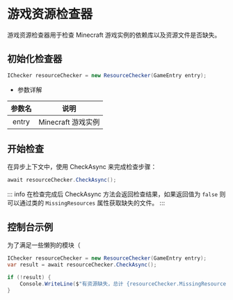 # 游戏资源检查器

游戏资源检查器用于检查 Minecraft 游戏实例的依赖库以及资源文件是否缺失。

## 初始化检查器

``` C#
IChecker resourceChecker = new ResourceChecker(GameEntry entry);
```

- 参数详解

|参数名|说明|
|:------:|:----:|
|entry | Minecraft 游戏实例 |

## 开始检查

在异步上下文中，使用 CheckAsync 来完成检查步骤：

```C#
await resourceChecker.CheckAsync();
```

::: info
在检查完成后 CheckAsync 方法会返回检查结果，如果返回值为 `false` 则可以通过类的 `MissingResources` 属性获取缺失的文件。
:::

## 控制台示例

为了满足一些懒狗的模块（

``` C#
IChecker resourceChecker = new ResourceChecker(GameEntry entry);
var result = await resourceChecker.CheckAsync();

if (!result) {
    Console.WriteLine($"有资源缺失，总计 {resourceChecker.MissingResources.Count} 个。");
}
```